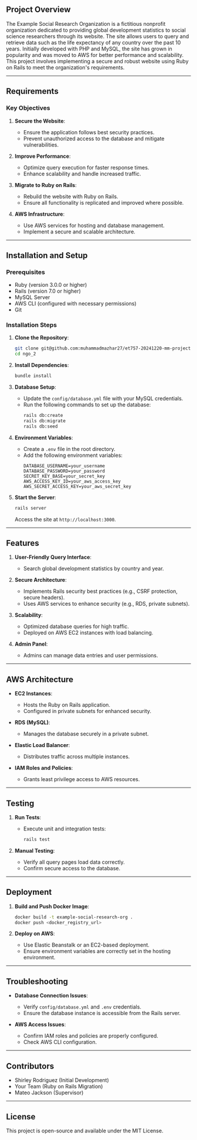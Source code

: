 ## Project Overview
The Example Social Research Organization is a fictitious nonprofit organization dedicated to providing global development statistics to social science researchers through its website. The site allows users to query and retrieve data such as the life expectancy of any country over the past 10 years. Initially developed with PHP and MySQL, the site has grown in popularity and was moved to AWS for better performance and scalability. This project involves implementing a secure and robust website using Ruby on Rails to meet the organization's requirements.

---

## Requirements
### Key Objectives
1. **Secure the Website**:
   - Ensure the application follows best security practices.
   - Prevent unauthorized access to the database and mitigate vulnerabilities.

2. **Improve Performance**:
   - Optimize query execution for faster response times.
   - Enhance scalability and handle increased traffic.

3. **Migrate to Ruby on Rails**:
   - Rebuild the website with Ruby on Rails.
   - Ensure all functionality is replicated and improved where possible.

4. **AWS Infrastructure**:
   - Use AWS services for hosting and database management.
   - Implement a secure and scalable architecture.

---

## Installation and Setup

### Prerequisites
- Ruby (version 3.0.0 or higher)
- Rails (version 7.0 or higher)
- MySQL Server
- AWS CLI (configured with necessary permissions)
- Git

### Installation Steps
1. **Clone the Repository**:
   ```bash
   git clone git@github.com:muhammadmazhar27/et757-20241220-mm-project-rails.git
   cd ngo_2
   ```

2. **Install Dependencies**:
   ```bash
   bundle install
   ```

3. **Database Setup**:
   - Update the `config/database.yml` file with your MySQL credentials.
   - Run the following commands to set up the database:
     ```bash
     rails db:create
     rails db:migrate
     rails db:seed
     ```

4. **Environment Variables**:
   - Create a `.env` file in the root directory.
   - Add the following environment variables:
     ```env
     DATABASE_USERNAME=your_username
     DATABASE_PASSWORD=your_password
     SECRET_KEY_BASE=your_secret_key
     AWS_ACCESS_KEY_ID=your_aws_access_key
     AWS_SECRET_ACCESS_KEY=your_aws_secret_key
     ```

5. **Start the Server**:
   ```bash
   rails server
   ```
   Access the site at `http://localhost:3000`.

---

## Features
1. **User-Friendly Query Interface**:
   - Search global development statistics by country and year.

2. **Secure Architecture**:
   - Implements Rails security best practices (e.g., CSRF protection, secure headers).
   - Uses AWS services to enhance security (e.g., RDS, private subnets).

3. **Scalability**:
   - Optimized database queries for high traffic.
   - Deployed on AWS EC2 instances with load balancing.

4. **Admin Panel**:
   - Admins can manage data entries and user permissions.

---

## AWS Architecture
- **EC2 Instances**:
  - Hosts the Ruby on Rails application.
  - Configured in private subnets for enhanced security.

- **RDS (MySQL)**:
  - Manages the database securely in a private subnet.
  
- **Elastic Load Balancer**:
  - Distributes traffic across multiple instances.

- **IAM Roles and Policies**:
  - Grants least privilege access to AWS resources.

---

## Testing
1. **Run Tests**:
   - Execute unit and integration tests:
     ```bash
     rails test
     ```

2. **Manual Testing**:
   - Verify all query pages load data correctly.
   - Confirm secure access to the database.

---

## Deployment
1. **Build and Push Docker Image**:
   ```bash
   docker build -t example-social-research-org .
   docker push <docker_registry_url>
   ```

2. **Deploy on AWS**:
   - Use Elastic Beanstalk or an EC2-based deployment.
   - Ensure environment variables are correctly set in the hosting environment.

---

## Troubleshooting
- **Database Connection Issues**:
  - Verify `config/database.yml` and `.env` credentials.
  - Ensure the database instance is accessible from the Rails server.

- **AWS Access Issues**:
  - Confirm IAM roles and policies are properly configured.
  - Check AWS CLI configuration.

---

## Contributors
- Shirley Rodriguez (Initial Development)
- Your Team (Ruby on Rails Migration)
- Mateo Jackson (Supervisor)

---

## License
This project is open-source and available under the MIT License.

